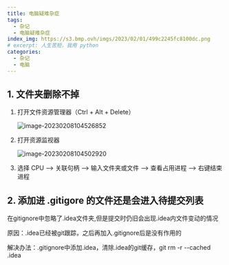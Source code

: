 ```yaml
---
title: 电脑疑难杂症
tags:
  - 杂记
  - 电脑疑难杂症
index_img: https://s3.bmp.ovh/imgs/2023/02/01/499c2245fc8100dc.png
# excerpt: 人生苦短，我用 python
categories:
  - 杂记
  - 电脑
---
```


## 1. 文件夹删除不掉

1. 打开文件资源管理器（Ctrl + Alt + Delete）

   ![image-20230208104526852](https://s3.bmp.ovh/imgs/2023/02/08/8b08de1a8c8473c5.png)

2. 打开资源监视器

   ![image-20230208104502920](https://s3.bmp.ovh/imgs/2023/02/08/b3da9b431c6cc315.png)

3. 选择 CPU --> 关联句柄 --> 输入文件夹或文件 --> 查看占用进程 --> 右键结束进程





## 2. 添加进 .gitigore 的文件还是会进入待提交列表

在gitignore中忽略了.idea文件夹,但是提交时仍旧会出现.idea内文件变动的情况

原因：.idea已经被git跟踪，之后再加入.gitignore后是没有作用的

解决办法：.gitignore中添加.idea，清除.idea的git缓存，git rm -r --cached .idea

